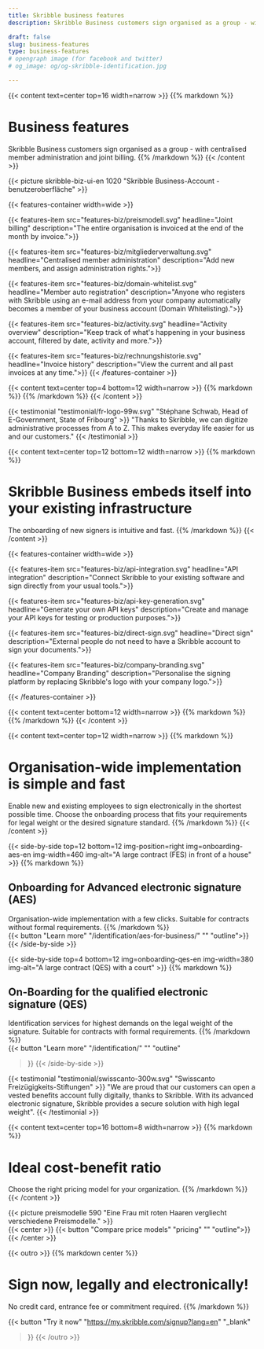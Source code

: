 ```yaml
---
title: Skribble business features
description: Skribble Business customers sign organised as a group - with centralised member administration, joint billing and embeds itself into your existing infrastructure.

draft: false
slug: business-features
type: business-features
# opengraph image (for facebook and twitter)
# og_image: og/og-skribble-identification.jpg

---
```


{{< content text=center top=16 width=narrow >}}
{{% markdown %}}
# Business features
Skribble Business customers sign organised as a group - with
 centralised member administration and joint billing.
{{% /markdown %}}
{{< /content >}}

{{< picture skribble-biz-ui-en 1020 "Skribble Business-Account - benutzeroberfläche" >}}

{{< features-container width=wide >}}

  {{< features-item src="features-biz/preismodell.svg"
    headline="Joint billing"
    description="The entire organisation is invoiced at the end of the month by invoice.">}}

  {{< features-item src="features-biz/mitgliederverwaltung.svg"
    headline="Centralised member administration"
    description="Add new members, and assign administration rights.">}}

  {{< features-item src="features-biz/domain-whitelist.svg"
    headline="Member auto registration"
    description="Anyone who registers with Skribble using an e-mail address from your company automatically becomes a member of your business account (Domain Whitelisting).">}}

  {{< features-item src="features-biz/activity.svg"
    headline="Activity overview"
    description="Keep track of what's happening in your business account, filtered by date, activity and more.">}}

  {{< features-item src="features-biz/rechnungshistorie.svg"
    headline="Invoice history"
    description="View the current and all past invoices at any time.">}}
{{< /features-container >}}

{{< content text=center top=4 bottom=12 width=narrow >}}
{{% markdown %}}
{{% /markdown %}}
{{< /content >}}

[//]: # (--------------------------------------------------------------------------------------------------------------)

{{< testimonial "testimonial/fr-logo-99w.svg" "Stéphane Schwab, Head of E-Government, State of Fribourg" >}}
"Thanks to Skribble, we can digitize administrative processes from A to Z.
This makes everyday life easier for
us and our customers." {{< /testimonial >}}

[//]: # (--------------------------------------------------------------------------------------------------------------)

{{< content text=center top=12 bottom=12 width=narrow >}}
{{% markdown %}}
# Skribble Business embeds itself into your existing infrastructure
The onboarding of new signers is intuitive and fast.
{{% /markdown %}}
{{< /content >}}

{{< features-container width=wide >}}

  {{< features-item src="features-biz/api-integration.svg"
    headline="API integration"
    description="Connect Skribble to your existing software and sign directly from your usual tools.">}}

  {{< features-item src="features-biz/api-key-generation.svg"
    headline="Generate your own API keys"
    description="Create and manage your API keys for testing or production purposes.">}}

  {{< features-item src="features-biz/direct-sign.svg"
    headline="Direct sign"
    description="External people do not need to have a Skribble account to sign your documents.">}}
    
  {{< features-item src="features-biz/company-branding.svg"
    headline="Company Branding"
    description="Personalise the signing platform by replacing Skribble's logo with your company logo.">}}

{{< /features-container >}}

{{< content text=center bottom=12 width=narrow >}}
{{% markdown %}}
{{% /markdown %}}
{{< /content >}}


[//]: # (--------------------------------------------------------------------------------------------------------------)

{{< content text=center top=12 width=narrow >}}
{{% markdown %}}
# Organisation-wide implementation is simple and fast
Enable new and existing employees to sign electronically
in the shortest possible time. Choose the onboarding process that fits your requirements for legal weight or the desired signature standard.
{{% /markdown %}}
{{< /content >}}

[//]: # (--------------------------------------------------------------------------------------------------------------)

{{< side-by-side top=12 bottom=12 img-position=right img=onboarding-aes-en img-width=460 img-alt="A large contract (FES) in front of a house" >}}
{{% markdown %}}
## Onboarding for Advanced electronic signature (AES)
Organisation-wide implementation with a few clicks.
Suitable for contracts without formal requirements.
{{% /markdown %}}
<br>
{{< button
  "Learn more"
  "/identification/aes-for-business/"
  ""
  "outline">}}
{{< /side-by-side >}}

[//]: # (--------------------------------------------------------------------------------------------------------------)

{{< side-by-side top=4 bottom=12 img=onboarding-qes-en img-width=380 img-alt="A large contract (QES) with a court" >}}
{{% markdown %}}
## On-Boarding for the qualified electronic signature (QES)
Identification services for highest demands on the legal weight of the signature. Suitable for contracts with formal requirements.
{{% /markdown %}}
<br>
{{< button
  "Learn more"
  "/identification/"
  ""
  "outline"
>}}
{{< /side-by-side >}}

[//]: # (--------------------------------------------------------------------------------------------------------------)

{{< testimonial "testimonial/swisscanto-300w.svg" "Swisscanto Freizügigkeits-Stiftungen" >}}
"We are proud that our customers can open a vested benefits account fully digitally, thanks to Skribble. With its advanced electronic signature, Skribble provides a secure solution with high legal weight". {{< /testimonial >}}

[//]: # (--------------------------------------------------------------------------------------------------------------)


{{< content text=center top=16 bottom=8 width=narrow >}}
{{% markdown %}}
# Ideal cost-benefit ratio
Choose the right pricing model for your organization.
{{% /markdown %}}
{{< /content >}}

{{< picture preismodelle 590 "Eine Frau mit roten Haaren vergliecht verschiedene Preismodelle." >}}
<br>
{{< center >}}
{{< button
  "Compare price models"
  "pricing"
  ""
  "outline">}}
{{< /center >}}

[//]: # (--------------------------------------------------------------------------------------------------------------)

{{< outro >}}
{{% markdown center %}}
# Sign now, legally and electronically!
No credit card, entrance fee or commitment required.
{{% /markdown %}}

{{< button
  "Try it now"
  "https://my.skribble.com/signup?lang=en"
  "_blank"
>}}
{{< /outro >}}
